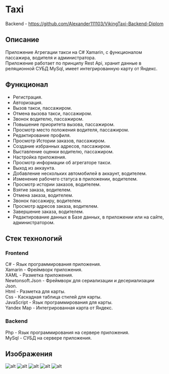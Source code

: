 # Taxi

Backend - https://github.com/Alexander111103/VikingTaxi-Backend-Diplom

## Описание
Приложение Агрегации такси на C\# Xamarin, с функционалом пассажира, водителя и администратора.   
Приложение работает по принципу Rest Api, хранит данные в реляционной СУБД MySql, имеет интегрированную карту от Яндекс.

## Функционал
- Регистрация.  
- Авторизация.  
- Вызов такси, пассажиром.  
- Отмена вызова такси, пассажиром.  
- Звонок водителю, пассажиром.  
- Повышение приоритета вызова, пассажиром.  
- Просмотр место положения водителя, пассажиром.  
- Редактирование профиля.  
- Просмотр Истории заказов, пассажиром.  
- Создание избранных адресов, пассажиром.  
- Выставление оценки водителю, пассажиром.
- Настройка приложения.  
- Просмотр информации об агрегаторе такси.  
- Выход из аккаунта.  
- Добавление нескольких автомобилей в аккаунт, водителем.  
- Изменение рабочего статуса в приложении, водителем.  
- Просмотр истории заказов, водителем.  
- Взятие заказа, водителем.  
- Отмена заказа, водителем.  
- Звонок пассажиру, водителем.  
- Просмотр адресов заказа, водителем.  
- Завершение заказа, водителем.  
- Редактирование данных в Базе данных, в приложении или на сайте, администратором.  

## Стек технологий
### Frontend
C\# - Язык программирования приложения.    
Xamarin - Фреймворк приложения.  
XAML - Разметка приложения.    
Newtonsoft.Json - Фреймворк для сериализации и десериализации Json.  
Html - Разметка для карты.    
Css - Каскадная таблица стилей для карты.  
JavaScript - Язык программирования для карты.    
Yandex Map - Интегрированная карта от Яндекс.      
### Backend
Php - Язык программирования на сервере приложения.     
MySql - СУБД на сервере приложения.

## Изображения
![alt](https://github.com/Alexander111103/VikingTaxi-Diplom/blob/master/images/1.jpg)
![alt](https://github.com/Alexander111103/VikingTaxi-Diplom/blob/master/images/2.jpg)
![alt](https://github.com/Alexander111103/VikingTaxi-Diplom/blob/master/images/3.jpg)
![alt](https://github.com/Alexander111103/VikingTaxi-Diplom/blob/master/images/4.jpg)
![alt](https://github.com/Alexander111103/VikingTaxi-Diplom/blob/master/images/5.jpg)
